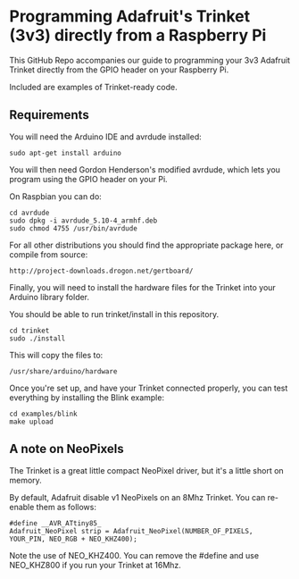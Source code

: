 # Programming Adafruit's Trinket (3v3) directly from a Raspberry Pi

This GitHub Repo accompanies our guide to programming your 3v3 Adafruit Trinket directly from the GPIO header on your Raspberry Pi.

Included are examples of Trinket-ready code.

## Requirements

You will need the Arduino IDE and avrdude installed:

    sudo apt-get install arduino

You will then need Gordon Henderson's modified avrdude, which lets you program using the GPIO header on your Pi.

On Raspbian you can do:

    cd avrdude
    sudo dpkg -i avrdude_5.10-4_armhf.deb
    sudo chmod 4755 /usr/bin/avrdude

For all other distributions you should find the appropriate package here, or compile from source:

    http://project-downloads.drogon.net/gertboard/

Finally, you will need to install the hardware files for the Trinket into your Arduino library folder.

You should be able to run trinket/install in this repository.

    cd trinket
    sudo ./install

This will copy the files to:

    /usr/share/arduino/hardware

Once you're set up, and have your Trinket connected properly, you can test everything by installing the Blink example:

    cd examples/blink
    make upload

## A note on NeoPixels

The Trinket is a great little compact NeoPixel driver, but it's a little short on memory.

By default, Adafruit disable v1 NeoPixels on an 8Mhz Trinket. You can re-enable them as follows:

    #define __AVR_ATtiny85_
    Adafruit_NeoPixel strip = Adafruit_NeoPixel(NUMBER_OF_PIXELS, YOUR_PIN, NEO_RGB + NEO_KHZ400);

Note the use of NEO_KHZ400. You can remove the #define and use NEO_KHZ800 if you run your Trinket at 16Mhz.
